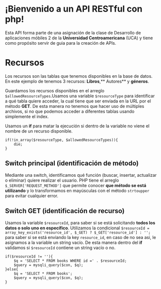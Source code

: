 # ¡Bienvenido a un API RESTful con php!

Esta API forma parte de una asignación de la clase de Desarrollo de aplicaciones móbiles 2 de la **Universidad Centroamericana** (UCA) y tiene como propósito servir de guia para la creación de APIs. 

# Recursos

Los recursos son las tablas que tenemos disponibles en la base de datos. En este ejemplo de tenemos 3 recursos: **Libros**,** Autores** y **géneros**.

Guardamos los recursos disponibles en el arreglo `$allowedResourceTypes`.Usamos una variable `$resourceType` para identificar a qué tabla quiere acceder, la cual tiene que ser enviada en la URL por el método **GET**. De esta manera no tenemos que hacer uso de múltiples archivos, si no que podemos acceder a diferentes tablas usando simplemente el index.

Usamos un **if** para matar la ejecución si dentro de la variable no viene el nombre de un recurso disponible.

    if(!in_array($resourceType, $allowedResourceTypes)){
	    die;
	}
	
## Switch principal (identificación de método)

Mediante una switch, identificamos qué función (buscar, insertar, actualizar o eliminar) quiere realizar el usuario. PHP tiene el arreglo `$_SERVER['REQUEST_METHOD']` que permite conocer **que método se está utilizando** y lo transformamos en mayúsculas con el método `strtoupper` para evitar cualquier error.

## Switch GET (identificación de recurso)

Usamos la variable `$resourceId`, para saber si se está solicitando **todos los datos o solo uno en específico**. Utilizamos la condicional `$resourceId = array_key_exists('resource_id', $_GET) ? $_GET['resource_id'] : '';` para saber si se está enviando la key `resource_id`, en caso de no sea asi, le asignamos a la variable un string vacío. De esta manera dentro del **if** validamos si `$resourceId` contiene un string vacío o no. 

    if($resourceId != ''){
	    $q = 'SELECT * FROM books WHERE id =' . $resourceId;
	    $query = mysqli_query($con, $q);
	}else{
		$q = 'SELECT * FROM books';
		$query = mysqli_query($con, $q);
	}
